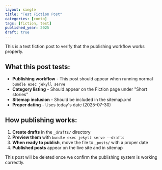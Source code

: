 ```yaml
---
layout: single
title: "Test Fiction Post"
categories: [conto]
tags: [fiction, test]
published_year: 2025
draft: true
---
```


This is a test fiction post to verify that the publishing workflow works properly.

## What this post tests:

- **Publishing workflow** - This post should appear when running normal `bundle exec jekyll serve`
- **Category listing** - Should appear on the Fiction page under "Short stories"
- **Sitemap inclusion** - Should be included in the sitemap.xml
- **Proper dating** - Uses today's date (2025-07-30)

## How publishing works:

1. **Create drafts** in the `_drafts/` directory
2. **Preview them** with `bundle exec jekyll serve --drafts`
3. **When ready to publish**, move the file to `_posts/` with a proper date
4. **Published posts** appear on the live site and in sitemap

This post will be deleted once we confirm the publishing system is working correctly. 